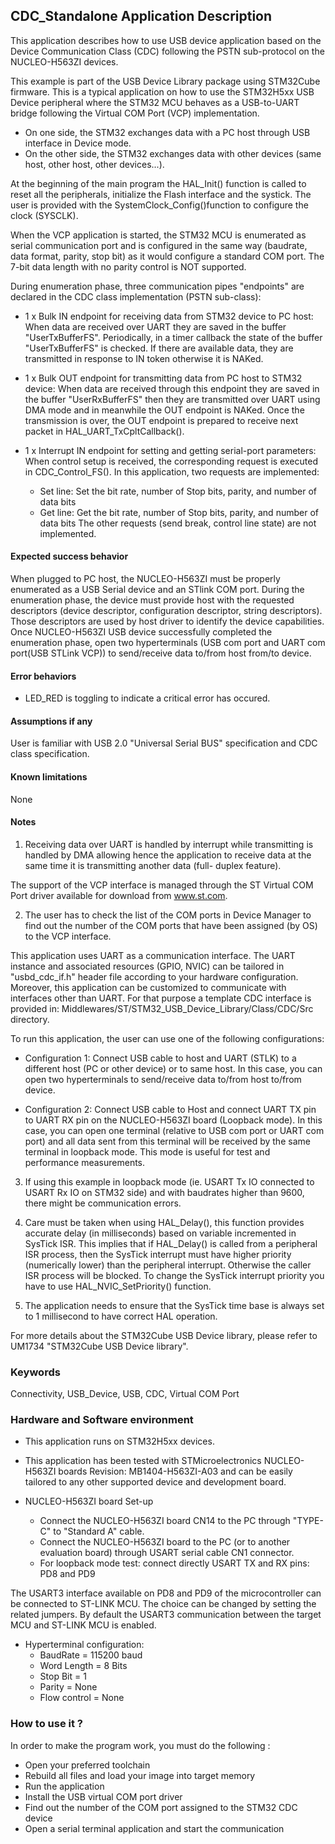## CDC_Standalone Application Description

This application describes how to use USB device application based on the Device
Communication Class (CDC) following the PSTN sub-protocol on the NUCLEO-H563ZI devices.

This example is part of the USB Device Library package using STM32Cube firmware.
This is a typical application on how to use the STM32H5xx USB Device peripheral where the STM32 MCU
behaves as a USB-to-UART bridge following the Virtual COM Port (VCP) implementation.
 - On one side, the STM32 exchanges data with a PC host through USB interface in Device mode.
 - On the other side, the STM32 exchanges data with other devices (same host, other host,
   other devices...).

At the beginning of the main program the HAL_Init() function is called to reset
all the peripherals, initialize the Flash interface and the systick. The user is
provided with the SystemClock_Config()function to configure the clock (SYSCLK).

When the VCP application is started, the STM32 MCU is enumerated as serial communication port and is
configured in the same way (baudrate, data format, parity, stop bit) as it would configure a standard
COM port. The 7-bit data length with no parity control is NOT supported.

During enumeration phase, three communication pipes "endpoints" are declared in the CDC class
implementation (PSTN sub-class):
 - 1 x Bulk IN endpoint for receiving data from STM32 device to PC host:
   When data are received over UART they are saved in the buffer "UserTxBufferFS". Periodically, in a
   timer callback the state of the buffer "UserTxBufferFS" is checked. If there are available data, they
   are transmitted in response to IN token otherwise it is NAKed.

 - 1 x Bulk OUT endpoint for transmitting data from PC host to STM32 device:
   When data are received through this endpoint they are saved in the buffer "UserRxBufferFS" then they
   are transmitted over UART using DMA mode and in meanwhile the OUT endpoint is NAKed.
   Once the transmission is over, the OUT endpoint is prepared to receive next packet in
   HAL_UART_TxCpltCallback().

 - 1 x Interrupt IN endpoint for setting and getting serial-port parameters:
   When control setup is received, the corresponding request is executed in CDC_Control_FS().
   In this application, two requests are implemented:
    - Set line: Set the bit rate, number of Stop bits, parity, and number of data bits
    - Get line: Get the bit rate, number of Stop bits, parity, and number of data bits
   The other requests (send break, control line state) are not implemented.

#### <b>Expected success behavior</b>

When plugged to PC host, the NUCLEO-H563ZI must be properly enumerated as a USB Serial device and an STlink COM port.
During the enumeration phase, the device must provide host with the requested descriptors (device descriptor, configuration descriptor, string descriptors).
Those descriptors are used by host driver to identify the device capabilities. Once NUCLEO-H563ZI USB device successfully completed the enumeration phase,
open two hyperterminals (USB com port and UART com port(USB STLink VCP)) to send/receive data to/from host from/to device.

#### <b>Error behaviors</b>

  - LED_RED is toggling to indicate a critical error has occured.

#### <b>Assumptions if any</b>

User is familiar with USB 2.0 "Universal Serial BUS" specification and CDC class specification.

#### <b>Known limitations</b>

None

#### Notes
 1. Receiving data over UART is handled by interrupt while transmitting is handled by DMA allowing
      hence the application to receive data at the same time it is transmitting another data (full- 
      duplex feature).

The support of the VCP interface is managed through the ST Virtual COM Port driver available for 
download from www.st.com.

 2. The user has to check the list of the COM ports in Device Manager to find out the number of the
      COM ports that have been assigned (by OS) to the VCP interface.

This application uses UART as a communication interface. The UART instance and associated resources
(GPIO, NVIC) can be tailored in "usbd_cdc_if.h" header file according to your hardware
configuration. Moreover, this application can be customized to communicate with interfaces other than UART.
For that purpose a template CDC interface is provided in:
Middlewares/ST/STM32_USB_Device_Library/Class/CDC/Src directory.


To run this application, the user can use one of the following configurations:

 - Configuration 1:
   Connect USB cable to host and UART (STLK) to a different host (PC or other device) or to same host.
   In this case, you can open two hyperterminals to send/receive data to/from host to/from device.

 - Configuration 2:
   Connect USB cable to Host and connect UART TX pin to UART RX pin on the NUCLEO-H563ZI board
   (Loopback mode). In this case, you can open one terminal (relative to USB com port or UART com port)
   and all data sent from this terminal will be received by the same terminal in loopback mode.
   This mode is useful for test and performance measurements.

 3. If using this example in loopback mode (ie. USART Tx IO connected to USART Rx IO on STM32 side)
and with baudrates higher than 9600, there might be communication errors.

 4. Care must be taken when using HAL_Delay(), this function provides accurate delay (in milliseconds)
      based on variable incremented in SysTick ISR. This implies that if HAL_Delay() is called from
      a peripheral ISR process, then the SysTick interrupt must have higher priority (numerically lower)
      than the peripheral interrupt. Otherwise the caller ISR process will be blocked.
      To change the SysTick interrupt priority you have to use HAL_NVIC_SetPriority() function.

 5. The application needs to ensure that the SysTick time base is always set to 1 millisecond
      to have correct HAL operation.

For more details about the STM32Cube USB Device library, please refer to UM1734
"STM32Cube USB Device library".

### Keywords

Connectivity, USB_Device, USB, CDC, Virtual COM Port

### Hardware and Software environment

  - This application runs on STM32H5xx devices.

  - This application has been tested with STMicroelectronics NUCLEO-H563ZI boards Revision: MB1404-H563ZI-A03
    and can be easily tailored to any other supported device and development board.

  - NUCLEO-H563ZI board Set-up
    - Connect the NUCLEO-H563ZI board CN14 to the PC through "TYPE-C" to "Standard A" cable.
    - Connect the NUCLEO-H563ZI board to the PC (or to another evaluation board) through USART
      serial cable CN1 connector.
    - For loopback mode test: connect directly USART TX and RX pins:
      PD8 and PD9

 The USART3 interface available on PD8 and PD9 of the microcontroller can be
  connected to ST-LINK MCU. The choice can be changed by setting the related jumpers.
  By default the USART3 communication between the target MCU and ST-LINK MCU is enabled.

  - Hyperterminal configuration:
    - BaudRate = 115200 baud
    - Word Length = 8 Bits
    - Stop Bit = 1
    - Parity = None
    - Flow control = None


### How to use it ?

In order to make the program work, you must do the following :
 - Open your preferred toolchain
 - Rebuild all files and load your image into target memory
 - Run the application
 - Install the USB virtual COM port driver
 - Find out the number of the COM port assigned to the STM32 CDC device
 - Open a serial terminal application and start the communication
